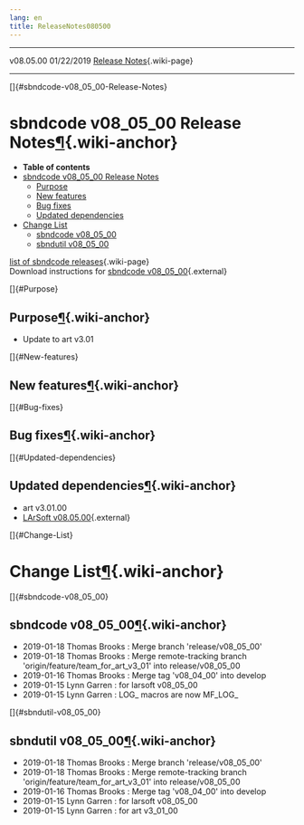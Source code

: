 ```yaml
---
lang: en
title: ReleaseNotes080500
---
```


  ----------- ------------ -- -- ------------------------------------------------------
  v08.05.00   01/22/2019         [Release Notes](ReleaseNotes080500.html){.wiki-page}
  ----------- ------------ -- -- ------------------------------------------------------

[]{#sbndcode-v08_05_00-Release-Notes}

sbndcode v08\_05\_00 Release Notes[¶](#sbndcode-v08_05_00-Release-Notes){.wiki-anchor}
======================================================================================

-   **Table of contents**
-   [sbndcode v08\_05\_00 Release
    Notes](#sbndcode-v08_05_00-Release-Notes)
    -   [Purpose](#Purpose)
    -   [New features](#New-features)
    -   [Bug fixes](#Bug-fixes)
    -   [Updated dependencies](#Updated-dependencies)
-   [Change List](#Change-List)
    -   [sbndcode v08\_05\_00](#sbndcode-v08_05_00)
    -   [sbndutil v08\_05\_00](#sbndutil-v08_05_00)

[list of sbndcode
releases](List_of_SBND_code_releases.html){.wiki-page}\
Download instructions for [sbndcode
v08\_05\_00](http://scisoft.fnal.gov/scisoft/bundles/sbnd/v08_05_00/sbndcode-v08_05_00.html){.external}

[]{#Purpose}

Purpose[¶](#Purpose){.wiki-anchor}
----------------------------------

-   Update to art v3.01

[]{#New-features}

New features[¶](#New-features){.wiki-anchor}
--------------------------------------------

[]{#Bug-fixes}

Bug fixes[¶](#Bug-fixes){.wiki-anchor}
--------------------------------------

[]{#Updated-dependencies}

Updated dependencies[¶](#Updated-dependencies){.wiki-anchor}
------------------------------------------------------------

-   art v3.01.00
-   [LArSoft
    v08.05.00](https://cdcvs.fnal.gov/redmine/projects/larsoft/wiki/ReleaseNotes080500){.external}

[]{#Change-List}

Change List[¶](#Change-List){.wiki-anchor}
==========================================

[]{#sbndcode-v08_05_00}

sbndcode v08\_05\_00[¶](#sbndcode-v08_05_00){.wiki-anchor}
----------------------------------------------------------

-   2019-01-18 Thomas Brooks : Merge branch \'release/v08\_05\_00\'
-   2019-01-18 Thomas Brooks : Merge remote-tracking branch
    \'origin/feature/team\_for\_art\_v3\_01\' into release/v08\_05\_00
-   2019-01-16 Thomas Brooks : Merge tag \'v08\_04\_00\' into develop
-   2019-01-15 Lynn Garren : for larsoft v08\_05\_00
-   2019-01-15 Lynn Garren : LOG\_ macros are now MF\_LOG\_

[]{#sbndutil-v08_05_00}

sbndutil v08\_05\_00[¶](#sbndutil-v08_05_00){.wiki-anchor}
----------------------------------------------------------

-   2019-01-18 Thomas Brooks : Merge branch \'release/v08\_05\_00\'
-   2019-01-18 Thomas Brooks : Merge remote-tracking branch
    \'origin/feature/team\_for\_art\_v3\_01\' into release/v08\_05\_00
-   2019-01-16 Thomas Brooks : Merge tag \'v08\_04\_00\' into develop
-   2019-01-15 Lynn Garren : for larsoft v08\_05\_00
-   2019-01-15 Lynn Garren : for art v3\_01\_00
